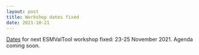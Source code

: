 ```yaml
---
layout: post
title: Workshop dates fixed
date: 2021-10-21
---
```


[Dates](https://github.com/ESMValGroup/ESMValTool/discussions/2311)
for next ESMValTool workshop fixed: 23-25 November 2021. Agenda coming soon.